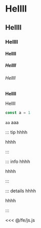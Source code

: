 # Hellll

## Hellll

### Hellll

#### Hellll

##### Hellll

###### Hellll

**Hellll**

Hellll

```js
const a = 1
```

`aa` aaa

::: tip hhhh

hhhh

:::

::: info hhhh

hhhh

:::

::: details hhhh

hhhh

:::

<<< @/fe/js.js
